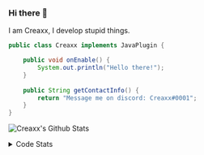 ### Hi there 👋

I am Creaxx, I develop stupid things. 

```java
public class Creaxx implements JavaPlugin {

    public void onEnable() {
        System.out.println("Hello there!");
    }
    
    public String getContactInfo() {
        return "Message me on discord: Creaxx#0001";
    }
}
```

![Creaxx's Github Stats](https://github-readme-stats.vercel.app/api?username=CreaxxOG&show_icons=true&theme=dark&count_private=true)

<details>
  <summary>Code Stats</summary>

<!--START_SECTION:waka-->
![Code Time](http://img.shields.io/badge/Code%20Time-1%2C278%20hrs%2055%20mins-blue)

![Lines of code](https://img.shields.io/badge/From%20Hello%20World%20I%27ve%20Written-512.5%20thousand%20lines%20of%20code-blue)

**🐱 My GitHub Data** 

> 📦 66.3 kB Used in GitHub's Storage 
 > 
> 🏆 1,581 Contributions in the Year 2023
 > 
> 🚫 Not Opted to Hire
 > 
> 📜 4 Public Repositories 
 > 
> 🔑 2 Private Repositories 
 > 
**I'm a Night 🦉** 

```text
🌞 Morning                280 commits         ██░░░░░░░░░░░░░░░░░░░░░░░   07.04 % 
🌆 Daytime                1703 commits        ███████████░░░░░░░░░░░░░░   42.81 % 
🌃 Evening                1934 commits        ████████████░░░░░░░░░░░░░   48.62 % 
🌙 Night                  61 commits          ░░░░░░░░░░░░░░░░░░░░░░░░░   01.53 % 
```
📅 **I'm Most Productive on Saturday** 

```text
Monday                   474 commits         ███░░░░░░░░░░░░░░░░░░░░░░   11.92 % 
Tuesday                  565 commits         ████░░░░░░░░░░░░░░░░░░░░░   14.20 % 
Wednesday                600 commits         ████░░░░░░░░░░░░░░░░░░░░░   15.08 % 
Thursday                 618 commits         ████░░░░░░░░░░░░░░░░░░░░░   15.54 % 
Friday                   375 commits         ██░░░░░░░░░░░░░░░░░░░░░░░   09.43 % 
Saturday                 731 commits         █████░░░░░░░░░░░░░░░░░░░░   18.38 % 
Sunday                   615 commits         ████░░░░░░░░░░░░░░░░░░░░░   15.46 % 
```


📊 **This Week I Spent My Time On** 

```text
💬 Programming Languages: 
Java                     9 hrs 23 mins       ████████████████████████░   94.45 % 
YAML                     17 mins             █░░░░░░░░░░░░░░░░░░░░░░░░   02.88 % 
Kotlin                   15 mins             █░░░░░░░░░░░░░░░░░░░░░░░░   02.62 % 
XML                      0 secs              ░░░░░░░░░░░░░░░░░░░░░░░░░   00.04 % 
Text                     0 secs              ░░░░░░░░░░░░░░░░░░░░░░░░░   00.00 % 

🔥 Editors: 
IntelliJ                 9 hrs 56 mins       █████████████████████████   100.00 % 
```

**I Mostly Code in Java** 

```text
Java                     54 repos            ████████████████████░░░░░   78.26 % 
Kotlin                   9 repos             ███░░░░░░░░░░░░░░░░░░░░░░   13.04 % 
TypeScript               3 repos             █░░░░░░░░░░░░░░░░░░░░░░░░   04.35 % 
CSS                      2 repos             █░░░░░░░░░░░░░░░░░░░░░░░░   02.90 % 
EJS                      1 repo              ░░░░░░░░░░░░░░░░░░░░░░░░░   01.45 % 
```




 Last Updated on 01/06/2023 02:08:52 UTC
<!--END_SECTION:waka-->
</details>
